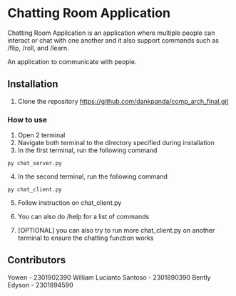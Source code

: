# Chatting Room Application

Chatting Room Application is an application where multiple people can interact or chat with one another and it also support commands such as /flip, /roll, and /learn.

An application to communicate with people.

## Installation 
1. Clone the repository https://github.com/dankpanda/comp_arch_final.git

### How to use
1. Open 2 terminal
2. Navigate both terminal to the directory specified during installation
3. In the first terminal, run the following command
```
py chat_server.py
```
4. In the second terminal, run the following command
```
py chat_client.py
```
5. Follow instruction on chat_client.py

6. You can also do /help for a list of commands

7. [OPTIONAL] you can also try to run more chat_client.py on another terminal to ensure the chatting function works

## Contributors
Yowen - 2301902390
William Lucianto Santoso - 2301890390
Bently Edyson - 2301894590
